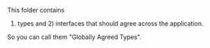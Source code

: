 This folder contains 

1) types and 2) interfaces that should agree across the application. 

So you can call them "Globally Agreed Types".
